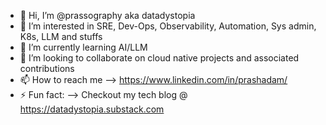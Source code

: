 - 👋 Hi, I’m @prassography aka datadystopia
- 👀 I’m interested in SRE, Dev-Ops, Observability, Automation, Sys admin, K8s, LLM and stuffs
- 🌱 I’m currently learning AI/LLM
- 💞️ I’m looking to collaborate on cloud native projects and associated contributions
- 📫 How to reach me --> https://www.linkedin.com/in/prashadam/ 
- ⚡ Fun fact: --> Checkout my tech blog @ https://datadystopia.substack.com

<!---
prassography/prassography is a ✨ special ✨ repository because its `README.md` (this file) appears on your GitHub profile.
You can click the Preview link to take a look at your changes.
--->

